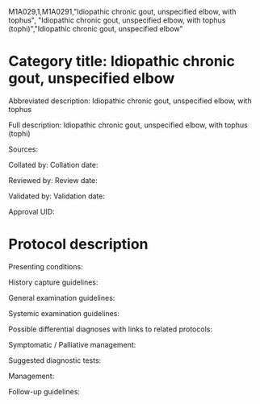 M1A029,1,M1A0291,"Idiopathic chronic gout, unspecified elbow, with tophus", "Idiopathic chronic gout, unspecified elbow, with tophus (tophi)","Idiopathic chronic gout, unspecified elbow"
# Category title: Idiopathic chronic gout, unspecified elbow

Abbreviated description: Idiopathic chronic gout, unspecified elbow, with tophus

Full description: Idiopathic chronic gout, unspecified elbow, with tophus (tophi)

Sources:

Collated by:
Collation date:

Reviewed by:
Review date:

Validated by:
Validation date:

Approval UID:

# Protocol description

Presenting conditions:

History capture guidelines:

General examination guidelines:

Systemic examination guidelines:

Possible differential diagnoses with links to related protocols:

Symptomatic / Palliative management:

Suggested diagnostic tests:

Management:

Follow-up guidelines:

